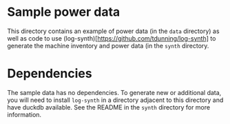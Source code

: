 # Sample power data

This directory contains an example of power data (in the `data` directory) as well as code to use (log-synth)[https://github.com/tdunning/log-synth] to generate the machine inventory and power data (in the `synth` directory.

# Dependencies

The sample data has no dependencies. To generate new or additional data, you will need to install `log-synth` in a directory adjacent to this directory and have duckdb available. See the README in the `synth` directory for more information.
